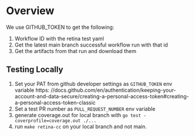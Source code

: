 # Overview

We use GITHUB_TOKEN to get the following:

1. Workflow ID with the retina test yaml
2. Get the latest main branch successful workflow run with that id
3. Get the artifacts from that run and download them

## Testing Locally

1. Set your PAT from github developer settings as `GITHUB_TOKEN` env variable
https: //docs.github.com/en/authentication/keeping-your-account-and-data-secure/creating-a-personal-access-token#creating-a-personal-access-token-classic
2. Set a test PR number as `PULL_REQUEST_NUMBER` env variable
3. generate coverage.out for local branch with `go test -coverprofile=coverage.out ./...`
4. run `make retina-cc` on your local branch and not main.
